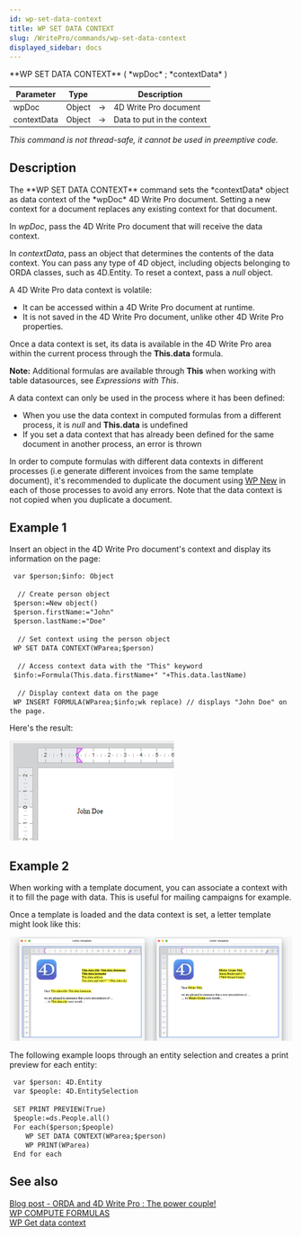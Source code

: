 ```yaml
---
id: wp-set-data-context
title: WP SET DATA CONTEXT
slug: /WritePro/commands/wp-set-data-context
displayed_sidebar: docs
---
```


<!--REF #_command_.WP SET DATA CONTEXT.Syntax-->**WP SET DATA CONTEXT** ( *wpDoc* ; *contextData* )<!-- END REF-->
<!--REF #_command_.WP SET DATA CONTEXT.Params-->
| Parameter | Type |  | Description |
| --- | --- | --- | --- |
| wpDoc | Object | &#8594;  | 4D Write Pro document |
| contextData | Object | &#8594;  | Data to put in the context |

<!-- END REF-->

*This command is not thread-safe, it cannot be used in preemptive code.*


## Description 

<!--REF #_command_.WP SET DATA CONTEXT.Summary-->The **WP SET DATA CONTEXT** command sets the *contextData* object as data context of the *wpDoc* 4D Write Pro document.<!-- END REF--> Setting a new context for a document replaces any existing context for that document. 

In *wpDoc*, pass the 4D Write Pro document that will receive the data context. 

In *contextData*, pass an object that determines the contents of the data context. You can pass any type of 4D object, including objects belonging to ORDA classes, such as 4D.Entity. To reset a context, pass a *null* object.

A 4D Write Pro data context is volatile: 

* It can be accessed within a 4D Write Pro document at runtime.
* It is not saved in the 4D Write Pro document, unlike other 4D Write Pro properties.

Once a data context is set, its data is available in the 4D Write Pro area within the current process through the **This.data** formula.

**Note:** Additional formulas are available through **This** when working with table datasources, see *Expressions with This*.

A data context can only be used in the process where it has been defined:

* When you use the data context in computed formulas from a different process, it is *null* and **This.data** is undefined
* If you set a data context that has already been defined for the same document in another process, an error is thrown

In order to compute formulas with different data contexts in different processes (i.e generate different invoices from the same template document), it's recommended to duplicate the document using [WP New](wp-new.md) in each of those processes to avoid any errors. Note that the data context is not copied when you duplicate a document.

## Example 1 

Insert an object in the 4D Write Pro document's context and display its information on the page: 

```4d
 var $person;$info: Object
 
  // Create person object
 $person:=New object()
 $person.firstName:="John"
 $person.lastName:="Doe"
 
  // Set context using the person object
 WP SET DATA CONTEXT(WParea;$person)
 
  // Access context data with the "This" keyword
 $info:=Formula(This.data.firstName+" "+This.data.lastName)
 
  // Display context data on the page
 WP INSERT FORMULA(WParea;$info;wk replace) // displays "John Doe" on the page.
```

Here's the result:

![](../../assets/en/WritePro/commands/pict5867255.en.png)

## Example 2 

When working with a template document, you can associate a context with it to fill the page with data. This is useful for mailing campaigns for example. 

Once a template is loaded and the data context is set, a letter template might look like this:

![](../../assets/en/WritePro/commands/pict5867835.en.png)

The following example loops through an entity selection and creates a print preview for each entity:

```4d
 var $person: 4D.Entity
 var $people: 4D.EntitySelection
 
 SET PRINT PREVIEW(True)
 $people:=ds.People.all()
 For each($person;$people)
    WP SET DATA CONTEXT(WParea;$person)
    WP PRINT(WParea)
 End for each
```

## See also 

[Blog post - ORDA and 4D Write Pro : The power couple!](https://blog.4d.com/orda-and-4d-write-pro-the-power-couple/)  
[WP COMPUTE FORMULAS](wp-compute-formulas.md)  
[WP Get data context](wp-get-data-context.md)  